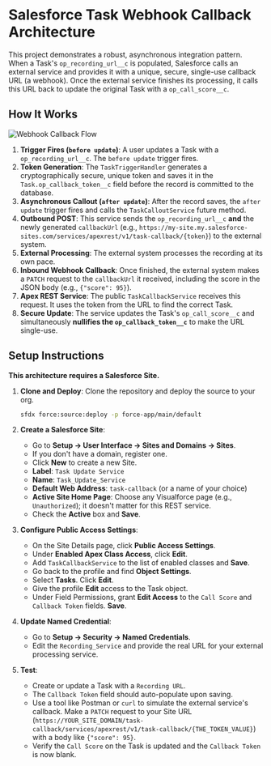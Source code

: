 # Salesforce Task Webhook Callback Architecture

This project demonstrates a robust, asynchronous integration pattern. When a Task's `op_recording_url__c` is populated, Salesforce calls an external service and provides it with a unique, secure, single-use callback URL (a webhook). Once the external service finishes its processing, it calls this URL back to update the original Task with a `op_call_score__c`.

## How It Works

![Webhook Callback Flow](https://i.imgur.com/8QG34X5.png)

1.  **Trigger Fires (`before update`)**: A user updates a Task with a `op_recording_url__c`. The `before update` trigger fires.
2.  **Token Generation**: The `TaskTriggerHandler` generates a cryptographically secure, unique token and saves it in the `Task.op_callback_token__c` field before the record is committed to the database.
3.  **Asynchronous Callout (`after update`)**: After the record saves, the `after update` trigger fires and calls the `TaskCalloutService` future method.
4.  **Outbound POST**: This service sends the `op_recording_url__c` **and** the newly generated `callbackUrl` (e.g., `https://my-site.my.salesforce-sites.com/services/apexrest/v1/task-callback/{token}`) to the external system.
5.  **External Processing**: The external system processes the recording at its own pace.
6.  **Inbound Webhook Callback**: Once finished, the external system makes a `PATCH` request to the `callbackUrl` it received, including the score in the JSON body (e.g., `{"score": 95}`).
7.  **Apex REST Service**: The public `TaskCallbackService` receives this request. It uses the token from the URL to find the correct Task.
8.  **Secure Update**: The service updates the Task's `op_call_score__c` and simultaneously **nullifies the `op_callback_token__c`** to make the URL single-use.

## Setup Instructions

**This architecture requires a Salesforce Site.**

1.  **Clone and Deploy**: Clone the repository and deploy the source to your org.
    ```bash
    sfdx force:source:deploy -p force-app/main/default
    ```

2.  **Create a Salesforce Site**:
    * Go to **Setup -> User Interface -> Sites and Domains -> Sites**.
    * If you don't have a domain, register one.
    * Click **New** to create a new Site.
    * **Label**: `Task Update Service`
    * **Name**: `Task_Update_Service`
    * **Default Web Address**: `task-callback` (or a name of your choice)
    * **Active Site Home Page**: Choose any Visualforce page (e.g., `Unauthorized`); it doesn't matter for this REST service.
    * Check the **Active** box and **Save**.

3.  **Configure Public Access Settings**:
    * On the Site Details page, click **Public Access Settings**.
    * Under **Enabled Apex Class Access**, click **Edit**.
    * Add `TaskCallbackService` to the list of enabled classes and **Save**.
    * Go back to the profile and find **Object Settings**.
    * Select **Tasks**. Click **Edit**.
    * Give the profile **Edit** access to the Task object.
    * Under Field Permissions, grant **Edit Access** to the `Call Score` and `Callback Token` fields. **Save**.

4.  **Update Named Credential**:
    * Go to **Setup -> Security -> Named Credentials**.
    * Edit the `Recording_Service` and provide the real URL for your external processing service.

5.  **Test**:
    * Create or update a Task with a `Recording URL`.
    * The `Callback Token` field should auto-populate upon saving.
    * Use a tool like Postman or `curl` to simulate the external service's callback. Make a `PATCH` request to your Site URL (`https://YOUR_SITE_DOMAIN/task-callback/services/apexrest/v1/task-callback/{THE_TOKEN_VALUE}`) with a body like `{"score": 95}`.
    * Verify the `Call Score` on the Task is updated and the `Callback Token` is now blank.